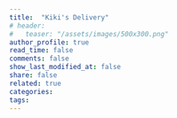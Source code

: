 ```yaml
---
title:  "Kiki's Delivery"
# header:
#   teaser: "/assets/images/500x300.png"
author_profile: true
read_time: false
comments: false
show_last_modified_at: false
share: false
related: true
categories: 
tags:
---
```




